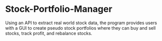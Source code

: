 # Stock-Portfolio-Manager
Using an API to extract real world stock data, the program provides users with a GUI to create pseudo stock portfolios where they can buy and sell stocks, track profit, and rebalance stocks.
